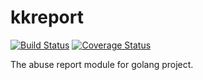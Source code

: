 # kkreport
[![Build Status](https://travis-ci.org/drkaka/kknotis.svg)](https://travis-ci.org/drkaka/kknotis)
[![Coverage Status](https://codecov.io/github/drkaka/kknotis/coverage.svg?branch=master)](https://codecov.io/github/drkaka/kknotis?branch=master) 

The abuse report module for golang project.
